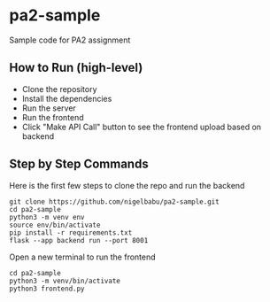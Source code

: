 # pa2-sample
Sample code for PA2 assignment

## How to Run (high-level)
* Clone the repository
* Install the dependencies
* Run the server
* Run the frontend
* Click "Make API Call" button to see the frontend upload based on backend

## Step by Step Commands
Here is the first few steps to clone the repo and run the backend

    git clone https://github.com/nigelbabu/pa2-sample.git
    cd pa2-sample
    python3 -m venv env
    source env/bin/activate
    pip install -r requirements.txt
    flask --app backend run --port 8001

Open a new terminal to run the frontend

    cd pa2-sample
    python3 -m venv/bin/activate
    python3 frontend.py
